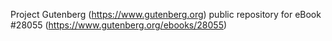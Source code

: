 Project Gutenberg (https://www.gutenberg.org) public repository for eBook #28055 (https://www.gutenberg.org/ebooks/28055)
